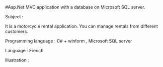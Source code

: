 #Asp.Net MVC application with a database on Microsoft SQL server.

Subject :

It is a motorcycle rental application. You can manage rentals from different customers. 

Programming language : C# + winform , Microsoft SQL server

Language : French


Illustration :

